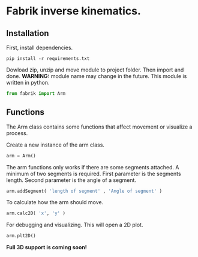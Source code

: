 # Fabrik inverse kinematics.

## Installation

First, install dependencies.
```
pip install -r requirements.txt
```

Dowload zip, unzip and move module to project folder. Then import and done. __WARNING:__ module name may change in the future. This module is written in python.

```python
from fabrik import Arm
```

## Functions

The Arm class contains some functions that affect movement or visualize a process.

Create a new instance of the arm class.

```python
arm = Arm()
```

The arm functions only works if there are some segments attached. A minimum of two segments is required. First parameter is the segments length. Second parameter is the angle of a segment.

```python
arm.addSegment( 'length of segment' , 'Angle of segment' )
```

To calculate how the arm should move.

```python
arm.calc2D( 'x', 'y' )
```

For debugging and visualizing. This will open a 2D plot.

```python
arm.plt2D()
```

__Full 3D support is coming soon!__
